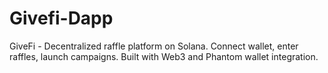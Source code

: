 # Givefi-Dapp
GiveFi - Decentralized raffle platform on Solana. Connect wallet, enter raffles, launch campaigns. Built with Web3 and Phantom wallet integration.
